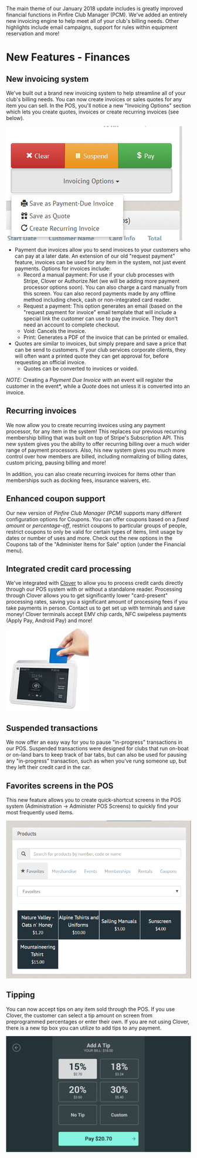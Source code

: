 The main theme of our January 2018 update includes is greatly improved financial functions in Pinfire Club Manager (PCM).  We've added an entirely new invoicing engine to help meet all of your club's billing needs.  Other highlights include email campaigns, support for rules within equipment reservation and more!

# New Features - Finances

## New invoicing system
We've built out a brand new invoicing system to help streamline all of your club's billing needs.  You can now create invoices or sales quotes for any item you can sell.  In the POS, you'll notice a new "Invoicing Options" section which lets you create quotes, invoices or create recurring invoices (see below).

![Invoicing Options in POS](images/invoicing-options-in-pos.png)

* Payment due invoices allow you to send invoices to your customers who can pay at a later date.  An extension of our old "request payment" feature, invoices can be used for any item in the system, not just event payments.  Options for invoices include:
    * Record a manual payment: For use if your club processes with Stripe, Clover or Authorize.Net (we will be adding more payment processor options soon).  You can also charge a card manually from this screen.  You can also record payments made by any offline method including check, cash or non-integrated card reader.
    * Request a payment:  This option generates an email (based on the "request payment for invoice" email template that will include a special link the customer can use to pay the invoice.  They don't need an account to complete checkout.
    * Void:  Cancels the invoice.
    * Print:  Generates a PDF of the invoice that can be printed or emailed.
* Quotes are similar to invoices, but simply prepare and save a price that can be send to customers.  If your club services corporate clients, they will often want a printed quote they can get approval for, before requesting an official invoice.
    * Quotes can be converted to invoices or voided.

*NOTE:* Creating a *Payment Due Invoice* with an event will register the customer in the event*, while a *Quote* does not unless it is converted into an invoice.

## Recurring invoices

We now allow you to create recurring invoices using any payment processor, for any item in the system!  This replaces our previous recurring membership billing that was built on top of Stripe's Subscription API.  This new system gives you the ability to offer recurring billing over a much wider range of payment processors.  Also, his new system gives you much more control over how members are billed, including normalizing of billing dates, custom pricing, pausing billing and more!

In addition, you can also create recurring invoices for items other than memberships such as docking fees, insurance waivers, etc.

## Enhanced coupon support

Our new version of *Pinfire Club Manager (PCM)* supports many different configuration options for Coupons.  You can offer coupons based on a _fixed amount_ or _percentage-off_, restrict coupons to particular groups of people, restrict coupons to only be valid for certain types of items, limit usage by dates or number of uses and more.  Check out the new options in the Coupons tab of the "Administer Items for Sale" option (under the Financial menu).

## Integrated credit card processing

We've integrated with [Clover](https://www.clover.com) to allow you to process credit cards directly through our POS system with or without a standalone reader.  Processing through Clover allows you to get significantly lower "card-present" processing rates, saving you a significant amount of processing fees if you take payments in person.  Contact us to get set up with terminals and save money!  Clover terminals accept EMV chip cards, NFC swipeless payments (Apply Pay, Android Pay) and more!

![Clover Cloud Pay.jpg](images/clover-cloud-pay.jpg)

## Suspended transactions

We now offer an easy way for you to pause "in-progress" transactions in our POS.  Suspended transactions were designed for clubs that run on-boat or on-land bars to keep track of bar tabs, but can also be used for pausing any "in-progress" transaction, such as when you've rung someone up, but they left their credit card in the car.

## Favorites screens in the POS

This new feature allows you to create quick-shortcut screens in the POS system (Administration -> Administer POS Screens) to quickly find your most frequently used items.

![POS Favorites Screens](images/pos-favorites-screens.png)

## Tipping

You can now accept tips on any item sold through the POS.  If you use Clover, the customer can select a tip amount on screen from preprogrammed percentages or enter their own.  If you are not using Clover, there is a new tip box you can utilize to add tips to any payment.

![Clover Tips.png](images/clover-tips.png)
